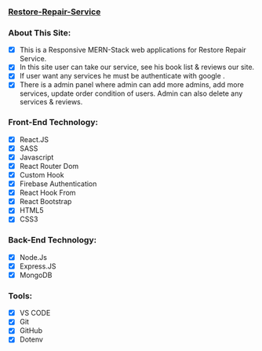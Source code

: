 ### [Restore-Repair-Service](https://safe-crag-04138.herokuapp.com/test)

### About This Site:

- [x] This is a Responsive MERN-Stack web applications for Restore Repair Service.
- [x] In this site user can take our service, see his book list & reviews our site.
- [x] If user want any services he must be authenticate with google .
- [x] There is a admin panel where admin can add more admins, add more services, update order condition of users. Admin can also delete any services & reviews.

### Front-End Technology:

- [x] React.JS
- [x] SASS
- [x] Javascript
- [x] React Router Dom
- [x] Custom Hook
- [x] Firebase Authentication
- [x] React Hook From
- [x] React Bootstrap
- [x] HTML5
- [x] CSS3

### Back-End Technology:

- [x] Node.Js
- [x] Express.JS
- [x] MongoDB

### Tools:

- [x] VS CODE
- [x] Git
- [x] GitHub
- [x] Dotenv
